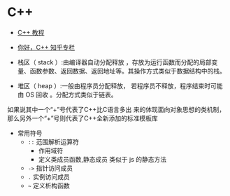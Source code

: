 # C++

* [C++ 教程](http://www.runoob.com/cplusplus/cpp-tutorial.html)
* [你好，C++ 知乎专栏](https://zhuanlan.zhihu.com/nihaoCPP)

* 栈区（ stack ）:由编译器自动分配释放 ，存放为运行函数而分配的局部变量、函数参数、返回数据、返回地址等。其操作方式类似于数据结构中的栈。
* 堆区（ heap ）:一般由程序员分配释放， 若程序员不释放，程序结束时可能由 OS 回收 。分配方式类似于链表。

如果说其中一个“+”号代表了C++比C语言多出 来的体现面向对象思想的类机制，那么另外一个“+”号则代表了C++全新添加的标准模板库

* 常用符号
  * `::` 范围解析运算符
    * 作用域符
    * 定义类成员函数,静态成员 类似于 js 的静态方法
  * `->` 指针访问成员
  * `.` 实例访问成员
  * `~` 定义析构函数